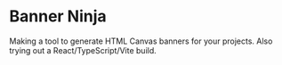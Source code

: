 # Banner Ninja 

Making a tool to generate HTML Canvas banners for your projects.
Also trying out a React/TypeScript/Vite build.
